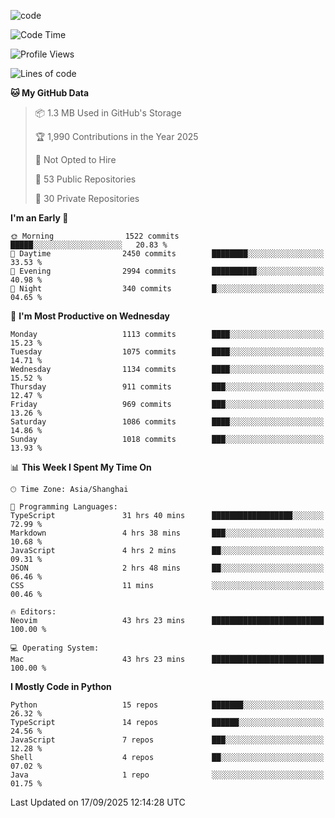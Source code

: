 
<!--
**liuyaanng/liuyaanng** is a ✨ _special_ ✨ repository because its `README.md` (this file) appears on your GitHub profile.

Here are some ideas to get you started:

- 🔭 I’m currently working on ...
- 🌱 I’m currently learning ...
- 👯 I’m looking to collaborate on ...
- 🤔 I’m looking for help with ...
- 💬 Ask me about ...
- 📫 How to reach me: ...
- 😄 Pronouns: ...
- ⚡ Fun fact: ...
-->


![code](https://cdn.jsdelivr.net/gh/liuyaanng/liuyaanng@1.0/code.gif) 

<!--START_SECTION:waka-->
![Code Time](http://img.shields.io/badge/Code%20Time-1%2C952%20hrs%2058%20mins-blue)

![Profile Views](http://img.shields.io/badge/Profile%20Views-0-blue)

![Lines of code](https://img.shields.io/badge/From%20Hello%20World%20I%27ve%20Written-27.7%20million%20lines%20of%20code-blue)

**🐱 My GitHub Data** 

> 📦 1.3 MB Used in GitHub's Storage 
 > 
> 🏆 1,990 Contributions in the Year 2025
 > 
> 🚫 Not Opted to Hire
 > 
> 📜 53 Public Repositories 
 > 
> 🔑 30 Private Repositories 
 > 
**I'm an Early 🐤** 

```text
🌞 Morning                1522 commits        █████░░░░░░░░░░░░░░░░░░░░   20.83 % 
🌆 Daytime                2450 commits        ████████░░░░░░░░░░░░░░░░░   33.53 % 
🌃 Evening                2994 commits        ██████████░░░░░░░░░░░░░░░   40.98 % 
🌙 Night                  340 commits         █░░░░░░░░░░░░░░░░░░░░░░░░   04.65 % 
```
📅 **I'm Most Productive on Wednesday** 

```text
Monday                   1113 commits        ████░░░░░░░░░░░░░░░░░░░░░   15.23 % 
Tuesday                  1075 commits        ████░░░░░░░░░░░░░░░░░░░░░   14.71 % 
Wednesday                1134 commits        ████░░░░░░░░░░░░░░░░░░░░░   15.52 % 
Thursday                 911 commits         ███░░░░░░░░░░░░░░░░░░░░░░   12.47 % 
Friday                   969 commits         ███░░░░░░░░░░░░░░░░░░░░░░   13.26 % 
Saturday                 1086 commits        ████░░░░░░░░░░░░░░░░░░░░░   14.86 % 
Sunday                   1018 commits        ███░░░░░░░░░░░░░░░░░░░░░░   13.93 % 
```


📊 **This Week I Spent My Time On** 

```text
🕑︎ Time Zone: Asia/Shanghai

💬 Programming Languages: 
TypeScript               31 hrs 40 mins      ██████████████████░░░░░░░   72.99 % 
Markdown                 4 hrs 38 mins       ███░░░░░░░░░░░░░░░░░░░░░░   10.68 % 
JavaScript               4 hrs 2 mins        ██░░░░░░░░░░░░░░░░░░░░░░░   09.31 % 
JSON                     2 hrs 48 mins       ██░░░░░░░░░░░░░░░░░░░░░░░   06.46 % 
CSS                      11 mins             ░░░░░░░░░░░░░░░░░░░░░░░░░   00.46 % 

🔥 Editors: 
Neovim                   43 hrs 23 mins      █████████████████████████   100.00 % 

💻 Operating System: 
Mac                      43 hrs 23 mins      █████████████████████████   100.00 % 
```

**I Mostly Code in Python** 

```text
Python                   15 repos            ███████░░░░░░░░░░░░░░░░░░   26.32 % 
TypeScript               14 repos            ██████░░░░░░░░░░░░░░░░░░░   24.56 % 
JavaScript               7 repos             ███░░░░░░░░░░░░░░░░░░░░░░   12.28 % 
Shell                    4 repos             ██░░░░░░░░░░░░░░░░░░░░░░░   07.02 % 
Java                     1 repo              ░░░░░░░░░░░░░░░░░░░░░░░░░   01.75 % 
```




 Last Updated on 17/09/2025 12:14:28 UTC
<!--END_SECTION:waka-->
